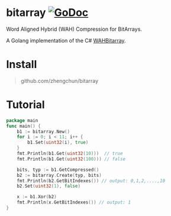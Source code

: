 bitarray [![GoDoc](https://godoc.org/github.com/zhengchun/bitarray?status.svg)](https://godoc.org/github.com/zhengchun/bitarray)
===
Word Aligned Hybrid (WAH) Compression for BitArrays. 

A Golang implementation of the C# [WAHBitarray](https://www.codeproject.com/Articles/214997/Word-Aligned-Hybrid-WAH-Compression-for-BitArrays).

Install
===
> github.com/zhengchun/bitarray

Tutorial
===
```go
package main
func main() {
    b1 := bitarray.New()
    for i := 0; i < 11; i++ {
        b1.Set(uint32(i), true)
    }
    fmt.Println(b1.Get(uint32(10)))  // true
    fmt.Println(b1.Get(uint32(100))) // false

    bits, typ := b1.GetCompressed()
    b2 := bitarray.Create(typ, bits)
    fmt.Println(b2.GetBitIndexes()) // output: 0,1,2,....,10
    b2.Set(uint32(1), false)

    x := b1.Xor(b2)
    fmt.Println(x.GetBitIndexes()) // output: 1
}
```